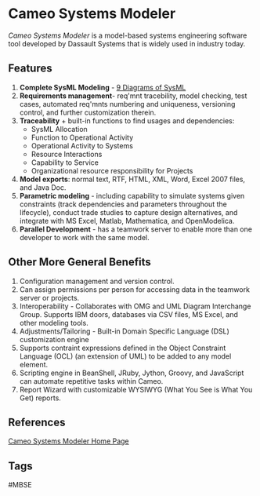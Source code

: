 # Cameo Systems Modeler

*Cameo Systems Modeler* is a model-based systems engineering software tool developed by Dassault Systems that is widely used in industry today.  

## Features
1. **Complete SysML Modeling** - [9 Diagrams of SysML](../202403090209)  
2. **Requirements management**- req'mnt tracebility, model checking, test cases, automated req'mnts numbering and uniqueness, versioning control, and further customization therein.  
3. **Traceability** + built-in functions to find usages and dependencies:  
    * SysML Allocation  
    * Function to Operational Activity  
    * Operational Activity to Systems  
    * Resource Interactions  
    * Capability to Service  
    * Organizational resource responsibility for Projects  
4. **Model exports**: normal text, RTF, HTML, XML, Word, Excel 2007 files, and Java Doc.  
5. **Parametric modeling** - including capability to simulate systems given constraints (track dependencies and parameters throughout the lifecycle), conduct trade studies to capture design alternatives, and integrate with MS Excel, Matlab, Mathematica, and OpenModelica.  
6. **Parallel Development** - has a teamwork server to enable more than one developer to work with the same model.  

## Other More General Benefits
1. Configuration management and version control.  
2. Can assign permissions per person for accessing data in the teamwork server or projects.  
3. Interoperability - Collaborates with OMG and UML Diagram Interchange Group. Supports IBM doors, databases via CSV files, MS Excel, and other modeling tools.  
4. Adjustments/Tailoring - Built-in Domain Specific Language (DSL) customization engine  
5. Supports contraint expressions defined in the Object Constraint Language (OCL) (an extension of UML) to be added to any model element.  
6. Scripting engine in BeanShell, JRuby, Jython, Groovy, and JavaScript can automate repetitive tasks within Cameo.  
7. Report Wizard with customizable WYSIWYG (What You See is What You Get) reports.  

## References
[Cameo Systems Modeler Home Page](https://www.3ds.com/products/catia/no-magic/cameo-systems-modeler)

## Tags
#MBSE
